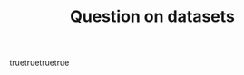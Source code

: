 ---
name: Question on datasets
about: Do you have a question about the dataset, subsets or projections? please ask here.
title: Question on datasets
labels: Question on datasets

body:
  - type: markdown
    attributes:
      value: |
        Do you have a question about the dataset, subsets or projections? please ask here.

  - type: input
    attributes:
      label: team
      description: Enter the name of your team
    validations:
      required: true

  - type: input
    attributes:
      label: task
      description: Enter the list of tasks of your interest
    validations:
      required: false

  - type: textarea
    attributes:
      label: question
      description: |
        Your question
    validations:
      required: true

---